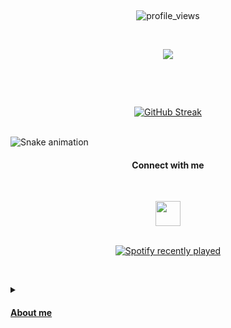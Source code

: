 <br><p align="center">![profile_views](https://komarev.com/ghpvc/?username=your-github-panayotsky-dev&color=blueviolet)</div></p>

<br><p align="center" ><img align="center" src="https://github-readme-stats.vercel.app/api/top-langs/?username=panayotsky-dev&theme=onedark&layout=compact&hide_border=true" /></p></br>

<br><p align="center">[![GitHub Streak](https://streak-stats.demolab.com?user=panayotsky-dev&hide_border=true&border_radius=4&currStreakNum=7BF4FF&dates=7BF4FF&sideNums=DD6138&sideLabels=CCC9D0A2&background=DD272700)](https://git.io/streak-stats)</p></br>
![Snake animation](https://github.com/panayotsky-dev/panayotsky-dev/blob/output/github-contribution-grid-snake.svg)


<p align="center"><h4 align='center'>Connect with me</h4></p>
 

<br><p align="center"><a href=https://www.linkedin.com/in/panayot-petkov/> <img height="40em" src="https://www.mhe-sme.org/wp-content/uploads/2017/12/linkedin-icon.png" /></br>
<br><p align="center">![Spotify recently played](https://spotify-recently-played-readme.vercel.app/api?user=11141040461&count=10)</p></br>
<details>
 <summary><h4> About me</h4></summary>
 <p> I'm Panayot Petkov, from Bulgaria.</p>
 
 <p>I have Bechelor degree in Computer Systems and Technology since 2016.</p>
 
  <p> After my university i have started from scratch as constructive-engineer in furniture factory, 
   but when i achieve everything possible and there were no room to grow more, i have decided that it is time to move on. </p>
 
 <p> Since 2022 i have started online courses with JavaScript in best platform in Bulgaria - SoftUni.</p>
<p> In the past year i've finished the courses : JavaScript Basics, JavaScript Fundamentals, JavaScript Advanced and JavaScript Applications </p>
 <p> Feel free to contact me </p>
  
   
